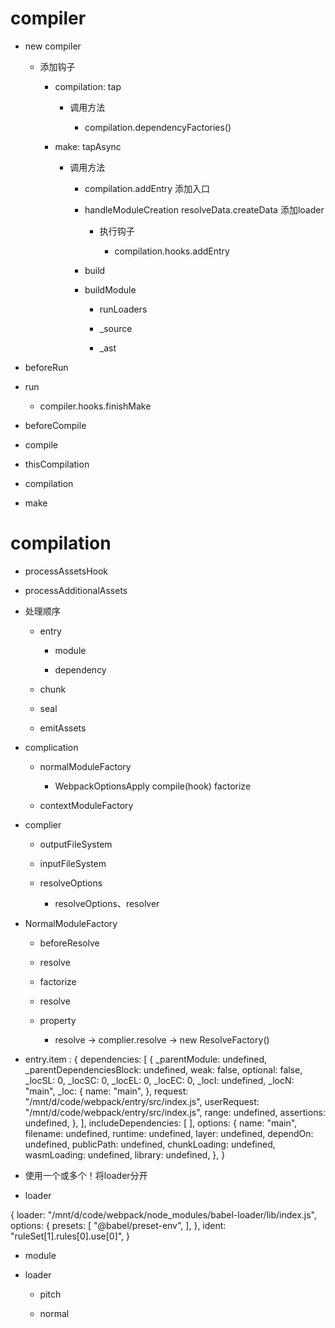 # compiler

- new compiler
  
  - 添加钩子

    - compilation: tap

      - 调用方法

        - compilation.dependencyFactories()

    - make: tapAsync

      - 调用方法

        - compilation.addEntry 添加入口

        - handleModuleCreation   resolveData.createData 添加loader

          - 执行钩子

            - compilation.hooks.addEntry

        - build

        - buildModule

          - runLoaders

          - _source

          - _ast
            
- beforeRun

- run

  - compiler.hooks.finishMake

- beforeCompile

- compile

- thisCompilation

- compilation

- make

# compilation

- processAssetsHook

- processAdditionalAssets

- 处理顺序

  - entry
    
    - module

    - dependency
  
  - chunk

  - seal

  - emitAssets

- complication

  - normalModuleFactory

     - WebpackOptionsApply  compile(hook)  factorize  

  - contextModuleFactory

- complier

  - outputFileSystem

  - inputFileSystem

  - resolveOptions

    - resolveOptions、resolver 




- NormalModuleFactory

  - beforeResolve

  - resolve

  - factorize

  - resolve

  - property

    - resolve -> complier.resolve -> new ResolveFactory()




 
- entry.item : {
  dependencies: [
    {
      _parentModule: undefined,
      _parentDependenciesBlock: undefined,
      weak: false,
      optional: false,
      _locSL: 0,
      _locSC: 0,
      _locEL: 0,
      _locEC: 0,
      _locI: undefined,
      _locN: "main",
      _loc: {
        name: "main",
      },
      request: "/mnt/d/code/webpack/entry/src/index.js",
      userRequest: "/mnt/d/code/webpack/entry/src/index.js",
      range: undefined,
      assertions: undefined,
    },
  ],
  includeDependencies: [
  ],
  options: {
    name: "main",
    filename: undefined,
    runtime: undefined,
    layer: undefined,
    dependOn: undefined,
    publicPath: undefined,
    chunkLoading: undefined,
    wasmLoading: undefined,
    library: undefined,
  },
}

- 使用一个或多个！将loader分开

- loader 
  
{
  loader: "/mnt/d/code/webpack/node_modules/babel-loader/lib/index.js",
  options: {
    presets: [
      "@babel/preset-env",
    ],
  },
  ident: "ruleSet[1].rules[0].use[0]",
}

- module


- loader 

  - pitch 

  - normal

